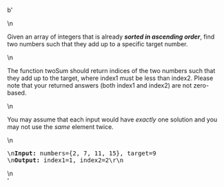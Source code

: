 b'<div class="question-description">\n<p><p>Given an array of integers that is already <b><i>sorted in ascending order</i></b>, find two numbers such that they add up to a specific target number.</p>\n<p>The function twoSum should return indices of the two numbers such that they add up to the target, where index1 must be less than index2. Please note that your returned answers (both index1 and index2) are not zero-based.</p>\n<p>You may assume that each input would have <i>exactly</i> one solution and you may not use the <i>same</i> element twice.</p>\n<p style="font-family:monospace">\n<b>Input:</b> numbers={2, 7, 11, 15}, target=9<br/>\n<b>Output:</b> index1=1, index2=2\r\n</p></p>\n</div>'